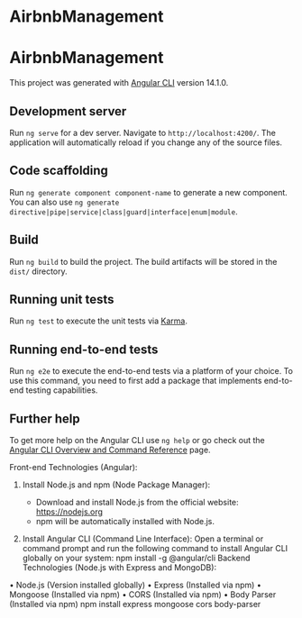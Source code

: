 # AirbnbManagement
# AirbnbManagement

This project was generated with [Angular CLI](https://github.com/angular/angular-cli) version 14.1.0.

## Development server

Run `ng serve` for a dev server. Navigate to `http://localhost:4200/`. The application will automatically reload if you change any of the source files.

## Code scaffolding

Run `ng generate component component-name` to generate a new component. You can also use `ng generate directive|pipe|service|class|guard|interface|enum|module`.

## Build

Run `ng build` to build the project. The build artifacts will be stored in the `dist/` directory.

## Running unit tests

Run `ng test` to execute the unit tests via [Karma](https://karma-runner.github.io).

## Running end-to-end tests

Run `ng e2e` to execute the end-to-end tests via a platform of your choice. To use this command, you need to first add a package that implements end-to-end testing capabilities.

## Further help

To get more help on the Angular CLI use `ng help` or go check out the [Angular CLI Overview and Command Reference](https://angular.io/cli) page.

Front-end Technologies (Angular):

1. Install Node.js and npm (Node Package Manager):
   - Download and install Node.js from the official website: https://nodejs.org
   - npm will be automatically installed with Node.js.

2. Install Angular CLI (Command Line Interface):
   Open a terminal or command prompt and run the following command to install Angular CLI globally on your system:
   npm install -g @angular/cli
Backend Technologies (Node.js with Express and MongoDB):

•	Node.js (Version installed globally)
•	Express (Installed via npm)
•	Mongoose (Installed via npm)
•	CORS (Installed via npm)
•	Body Parser (Installed via npm)
npm install express mongoose cors body-parser
